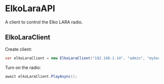 # ElkoLaraAPI
A client to control the Elko LARA radio. 

## ElkoLaraClient
Create client:
```cs
var elkoLaraClient = new ElkoLaraClient("192.168.1.14", "admin", "mySecretPassword");
```

Turn on the radio:
```cs
await elkoLaraClient.PlayAsync();
```